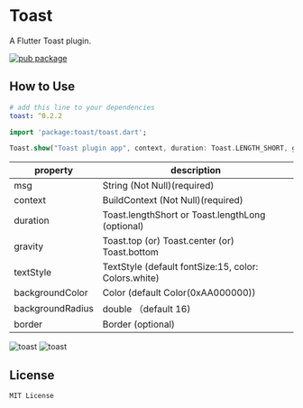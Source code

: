 # Toast

A Flutter Toast plugin.


[![pub package](https://img.shields.io/pub/v/toast.svg)](https://pub.dev/packages/toast)



## How to Use

```yaml
# add this line to your dependencies
toast: ^0.2.2
```

```dart
import 'package:toast/toast.dart';
```

```dart
Toast.show("Toast plugin app", context, duration: Toast.LENGTH_SHORT, gravity:  Toast.BOTTOM);
```

property | description
--------|------------
msg | String (Not Null)(required)
context | BuildContext (Not Null)(required)
duration| Toast.lengthShort or Toast.lengthLong (optional)
gravity | Toast.top (or) Toast.center (or) Toast.bottom
textStyle | TextStyle (default fontSize:15, color: Colors.white)
backgroundColor | Color (default Color(0xAA000000))
backgroundRadius | double （default 16)
border| Border (optional)


![toast](https://github.com/huclengyue/FlutterToast/blob/master/screenshot/141107.png)
![toast](https://github.com/huclengyue/FlutterToast/blob/master/screenshot/141134.png)


## License

    MIT License

